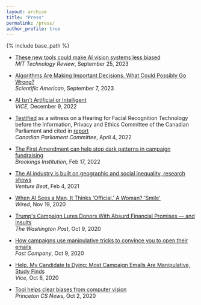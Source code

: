 ```yaml
---
layout: archive
title: "Press"
permalink: /press/
author_profile: true
---
```


{% include base_path %}

- <span style="color:CornflowerBlue">[These new tools could make AI vision systems less biased](https://www.technologyreview.com/2023/09/25/1080191/these-new-tools-could-make-ai-vision-systems-less-biased/)</span>  
	*MIT Technology Review*, September 25, 2023

- <span style="color:CornflowerBlue">[Algorithms Are Making Important Decisions. What Could Possibly Go Wrong?](https://www.scientificamerican.com/article/algorithms-are-making-important-decisions-what-could-possibly-go-wrong/)</span>  
	*Scientific American*, September 7, 2023

- <span style="color:CornflowerBlue">[AI Isn’t Artificial or Intelligent](https://www.vice.com/en/article/wxnaqz/ai-isnt-artificial-or-intelligent)</span>  
	*VICE*, December 9, 2022

- <span style="color:CornflowerBlue">[Testified](https://www.ourcommons.ca/DocumentViewer/en/44-1/ETHI/meeting-15/notice)</span> as a witness on a Hearing for Facial Recognition Technology before the Information, Privacy and Ethics Committee of the Canadian Parliament and cited in <span style="color:CornflowerBlue">[report](https://www.ourcommons.ca/Content/Committee/441/ETHI/Reports/RP11948475/ethirp06/ethirp06-e.pdf)</span>  
	*Canadian Parliament Committee*, April 4, 2022

- <span style="color:CornflowerBlue">[The First Amendment can help stop dark patterns in campaign fundraising](https://www.brookings.edu/blog/techtank/2022/02/17/the-first-amendment-can-help-stop-dark-patterns-in-campaign-fundraising/)</span>  
	*Brookings Institution*, Feb 17, 2022

- <span style="color:CornflowerBlue">[The AI industry is built on geographic and social inequality, research shows](https://venturebeat.com/2021/02/04/the-ai-industry-is-built-on-geographic-and-social-inequality-research-shows/)</span>  
	*Venture Beat*, Feb 4, 2021

- <span style="color:CornflowerBlue">[When AI Sees a Man, It Thinks 'Official.' A Woman? 'Smile'](https://www.wired.com/story/ai-sees-man-thinks-official-woman-smile/)</span>  
	*Wired*, Nov 19, 2020

- <span style="color:CornflowerBlue">[Trump's Campaign Lures Donors With Absurd Financial Promises — and Insults](https://www.washingtonpost.com/outlook/trumps-campaign-lures-donors-with-absurd-financial-promises--and-insults/2020/10/09/ff3ea62c-08ef-11eb-9be6-cf25fb429f1a_story.html)</span>  
	*The Washington Post*, Oct 9, 2020

- <span style="color:CornflowerBlue">[How campaigns use manipulative tricks to convince you to open their emails](https://www.fastcompany.com/90560428/political-emails-trump-dark-patterns)</span>  
	*Fast Company*, Oct 9, 2020

- <span style="color:CornflowerBlue">[Help, My Candidate Is Dying: Most Campaign Emails Are Manipulative, Study Finds](https://www.vice.com/en/article/k7qm9y/campaign-political-emails-study-princeton-university)</span>  
	*Vice*, Oct 6, 2020

- <span style="color:CornflowerBlue">[Tool helps clear biases from computer vision](https://www.cs.princeton.edu/news/tool-helps-clear-biases-computer-vision)</span>  
	*Princeton CS News*, Oct 2, 2020



